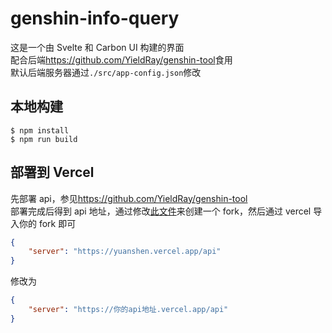 # genshin-info-query

这是一个由 Svelte 和 Carbon UI 构建的界面  
配合后端<https://github.com/YieldRay/genshin-tool>食用  
默认后端服务器通过`./src/app-config.json`修改

## 本地构建

```
$ npm install
$ npm run build
```

## 部署到 Vercel

先部署 api，参见<https://github.com/YieldRay/genshin-tool>  
部署完成后得到 api 地址，通过修改[此文件](https://github.com/YieldRay/genshin-info-query/blob/master/src/app-config.json)来创建一个 fork，然后通过 vercel 导入你的 fork 即可

```json
{
    "server": "https://yuanshen.vercel.app/api"
}
```

修改为

```json
{
    "server": "https://你的api地址.vercel.app/api"
}
```
